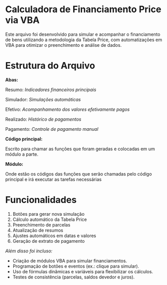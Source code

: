 # Calculadora de Financiamento Price via VBA
Este arquivo foi desenvolvido para simular e acompanhar o financiamento de bens utilizando a metodologia da Tabela Price, com automatizações em VBA para otimizar o preenchimento e análise de dados.

# Estrutura do Arquivo

**Abas:**

Resumo: *Indicadores financeiros principais*

Simulador: *Simulações automáticas*

Efetivo: *Acompanhamento dos valores efetivamente pagos*

Realizado: *Histórico de pagamentos*

Pagamento: *Controle de pagamento manual*

**Código principal:**

Escrito para chamar as funções que foram geradas e colocadas em um módulo a parte.

**Módulo:**

Onde estão os códigos das funções que serão chamadas pelo código principal e irá executar as tarefas necessárias

# Funcionalidades

 1. Botões para gerar nova simulação
 2. Cálculo automático da Tabela Price
 3. Preenchimento de parcelas
 4. Atualização de resumos
 5. Ajustes automáticos em datas e valores
 6. Geração de extrato de pagamento

*Além disso foi incluso:*

* Criação de módulos VBA para simular financiamentos.
* Programação de botões e eventos (ex.: clique para simular).
* Uso de fórmulas dinâmicas e variáveis para flexibilizar os cálculos.
* Testes de consistência (parcelas, saldos devedor e juros).



